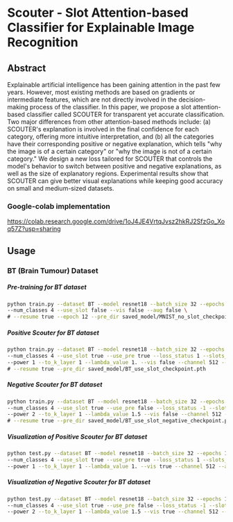 # Scouter - Slot Attention-based Classifier for Explainable Image Recognition

## Abstract
Explainable artificial intelligence has been gaining attention in the past few years. However, most existing methods are based on gradients or intermediate features, which are not directly involved in the decision-making process of the classifier. In this paper, we propose a slot attention-based classifier called SCOUTER for transparent yet accurate classification. Two major differences from other attention-based methods include: (a) SCOUTER's explanation is involved in the final confidence for each category, offering more intuitive interpretation, and (b) all the categories have their corresponding positive or negative explanation, which tells "why the image is of a certain category" or "why the image is not of a certain category." We design a new loss tailored for SCOUTER that controls the model's behavior to switch between positive and negative explanations, as well as the size of explanatory regions. Experimental results show that SCOUTER can give better visual explanations while keeping good accuracy on small and medium-sized datasets.

### Google-colab implementation

https://colab.research.google.com/drive/1oJ4JE4VrtqJvsz2hkRJ2SfzGo_Xoq57Z?usp=sharing


## Usage

### BT (Brain Tumour) Dataset

##### Pre-training for BT dataset

```bash
python train.py --dataset BT --model resnet18 --batch_size 32 --epochs 5 \
--num_classes 4 --use_slot false --vis false --aug false \
# --resume true --epoch 12 --pre_dir saved_model/MNIST_no_slot_checkpoint.pth
```

##### Positive Scouter for BT dataset

```bash
python train.py --dataset BT --model resnet18 --batch_size 32 --epochs 5 \
--num_classes 4 --use_slot true --use_pre true --loss_status 1 --slots_per_class 1 \
--power 1 --to_k_layer 1 --lambda_value 1. --vis false --channel 512 --aug false \
# --resume true --pre_dir saved_model/BT_use_slot_checkpoint.pth
```

##### Negative Scouter for BT dataset

```bash
python train.py --dataset BT --model resnet18 --batch_size 32 --epochs 5 \
--num_classes 4 --use_slot true --use_pre false --loss_status -1 --slots_per_class 2 \
--power 2 --to_k_layer 1 --lambda_value 1.5 --vis false --channel 512 --aug false --freeze_layers 3 \
# --resume true --pre_dir saved_model/BT_use_slot_negative_checkpoint.pth
```

##### Visualization of Positive Scouter for BT dataset

```bash
python test.py --dataset BT --model resnet18 --batch_size 32 --epochs 10 \
--num_classes 4 --use_slot true --use_pre true --loss_status 1 --slots_per_class 1 \
--power 1 --to_k_layer 1 --lambda_value 1. --vis true --channel 512 --aug false
```

##### Visualization of Negative Scouter for BT dataset

```bash
python test.py --dataset BT --model resnet18 --batch_size 32 --epochs 10 \
--num_classes 4 --use_slot true --use_pre false --loss_status -1 --slots_per_class 2 \
--power 2 --to_k_layer 1 --lambda_value 1.5 --vis true --channel 512 --aug false --freeze_layers 3
```
